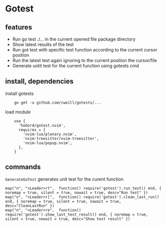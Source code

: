 # Gotest

## features

-  Run go test ./... in the current opened file package directory
-  Show latest results of the test
-  Run got test with specific test function according to the current cursor
   position
-  Run the latest test again ignoring to the current position the cursor/file
-  Generate untit test for the current function using gotests cmd

## install, dependencies

install gotests
```
    go get -u github.com/cweill/gotests/...
```

load module
```
    use {
      'hobord/gotest.nvim',
      requires = { 
        'nvim-lua/plenary.nvim',
        'nvim-treesitter/nvim-treesitter',
        'nvim-lua/popup.nvim',
      },
    }
```

## commands

 `GenerateGoTest` generates unit test for the curent function

 ```
 map("n", "<Leader>rt",  function() require('gotest').run_test() end, { noremap = true, silent = true, nowait = true, desc="Run test" })
 map("n", "<Leader>r[",  function() require('gotest').clean_last_run() end, { noremap = true, silent = true, nowait = true, desc="CleanLastRun" })
 map("n", "<Leader>re",  function() require('gotest').show_last_test_result() end, { noremap = true, silent = true, nowait = true, desc="Show test result" })
```

